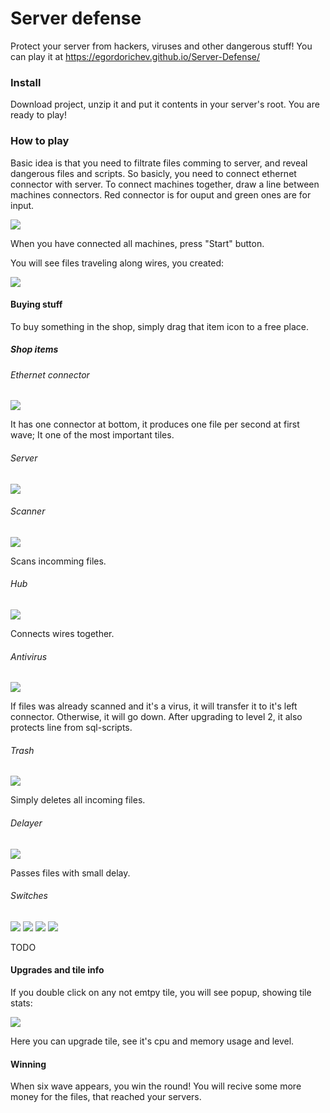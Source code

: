 # Server defense

Protect your server from hackers, viruses and other dangerous stuff!
You can play it at https://egordorichev.github.io/Server-Defense/

### Install

Download project, unzip it and put it contents in your server's root. You are ready to play!

### How to play

Basic idea is that you need to filtrate files comming to server, and reveal dangerous files and scripts.
So basicly, you need to connect ethernet connector with server. 
To connect machines together, draw a line between machines connectors. 
Red connector is for ouput and green ones are for input.

![](https://raw.githubusercontent.com/egordorichev/Server-Defense/gh-pages/image2.gif)

When you have connected all machines, press "Start" button.

You will see files traveling along wires, you created:

![](https://raw.githubusercontent.com/egordorichev/Server-Defense/gh-pages/image1.gif)

#### Buying stuff

To buy something in the shop, simply drag that item icon to a free place.

##### Shop items

###### Ethernet connector

![](https://raw.githubusercontent.com/egordorichev/Server-Defense/gh-pages/assets/images/tile4.png)

It has one connector at bottom, it produces one file per second at first wave;
It one of the most important tiles.

###### Server

![](https://raw.githubusercontent.com/egordorichev/Server-Defense/gh-pages/assets/images/tile2.png)

###### Scanner

![](https://raw.githubusercontent.com/egordorichev/Server-Defense/gh-pages/assets/images/tile5.png)

Scans incomming files. 

###### Hub

![](https://raw.githubusercontent.com/egordorichev/Server-Defense/gh-pages/assets/images/tile6.png)

Connects wires together.

###### Antivirus

![](https://raw.githubusercontent.com/egordorichev/Server-Defense/gh-pages/assets/images/tile7.png)

If files was already scanned and it's a virus, it will transfer it to it's left connector. Otherwise, it will go down.
After upgrading to level 2, it also protects line from sql-scripts.

###### Trash

![](https://raw.githubusercontent.com/egordorichev/Server-Defense/gh-pages/assets/images/tile8.png)

Simply deletes all incoming files.

###### Delayer

![](https://raw.githubusercontent.com/egordorichev/Server-Defense/gh-pages/assets/images/tile13.png)

Passes files with small delay.

###### Switches

![](https://raw.githubusercontent.com/egordorichev/Server-Defense/gh-pages/assets/images/tile9.png)
![](https://raw.githubusercontent.com/egordorichev/Server-Defense/gh-pages/assets/images/tile10.png)
![](https://raw.githubusercontent.com/egordorichev/Server-Defense/gh-pages/assets/images/tile11.png)
![](https://raw.githubusercontent.com/egordorichev/Server-Defense/gh-pages/assets/images/tile12.png)

TODO

#### Upgrades and tile info

If you double click on any not emtpy tile, you will see popup, showing tile stats:

![](https://raw.githubusercontent.com/egordorichev/Server-Defense/gh-pages/image3.png)

Here you can upgrade tile, see it's cpu and memory usage and level.

#### Winning

When six wave appears, you win the round! You will recive some more money for the files, that reached your servers.
